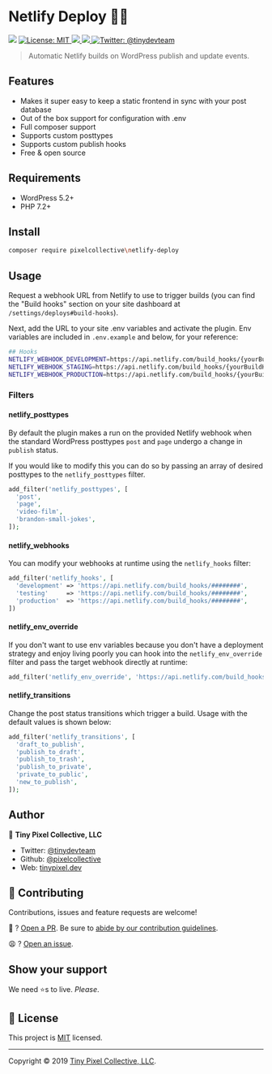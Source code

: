# Netlify Deploy 🚗💨

<p>
  <img src="https://img.shields.io/badge/version-v0.0.6-blue.svg?cacheSeconds=2592000" />
  <a href="https://github.com/pixelcollective/netlify-deploy/blob/master/LICENSE">
    <img alt="License: MIT" src="https://img.shields.io/badge/License-MIT-yellow.svg" target="_blank" />
  </a>
  <a href="https://packagist.org/pixelcollective/netlify-deploy">
    <img src="https://img.shields.io/packagist/dt/pixelcollective/netlify-deploy.svg?color=purple-blue&style=flat-square" />
  </a>
  <a href="https://github.com/pixelcollective/netlify-deploy/tree/master/CHANGELOG.md">
    <img src="https://img.shields.io/badge/Changelog-Trying-lightgrey.svg" />
  </a>
  <a href="https://twitter.com/tinydevteam">
    <img alt="Twitter: @tinydevteam" src="https://img.shields.io/twitter/follow/tinydevteam.svg?style=social" target="_blank" />
  </a>
</p>

> Automatic Netlify builds on WordPress publish and update events.

## Features

- Makes it super easy to keep a static frontend in sync with your post database
- Out of the box support for configuration with .env
- Full composer support
- Supports custom posttypes
- Supports custom publish hooks
- Free &amp; open source

## Requirements

- WordPress 5.2+
- PHP 7.2+

## Install

```sh
composer require pixelcollective\netlify-deploy
```

## Usage

Request a webhook URL from Netlify to use to trigger builds (you can find the "Build hooks" section on your site dashboard at `/settings/deploys#build-hooks`).

Next, add the URL to your site .env variables and activate the plugin. Env variables are included in `.env.example` and below, for your reference:

```bash
## Hooks
NETLIFY_WEBHOOK_DEVELOPMENT=https://api.netlify.com/build_hooks/{yourBuildHookId}
NETLIFY_WEBHOOK_STAGING=https://api.netlify.com/build_hooks/{yourBuildHookId}
NETLIFY_WEBHOOK_PRODUCTION=https://api.netlify.com/build_hooks/{yourBuildHookId}
```

### Filters

#### netlify_posttypes

By default the plugin makes a run on the provided Netlify webhook when the standard WordPress posttypes `post` and `page` undergo a change in `publish` status.

If you would like to modify this you can do so by passing an array of desired posttypes to the `netlify_posttypes` filter.

```php
add_filter('netlify_posttypes', [
  'post',
  'page',
  'video-film',
  'brandon-small-jokes',
]);
```

#### netlify_webhooks

You can modify your webhooks at runtime using the `netlify_hooks` filter:

```php
add_filter('netlify_hooks', [
  'development' => 'https://api.netlify.com/build_hooks/########',
  'testing'     => 'https://api.netlify.com/build_hooks/########',
  'production'  => 'https://api.netlify.com/build_hooks/########',
])
```

#### netlify_env_override

If you don't want to use env variables because you don't have a deployment strategy and enjoy living poorly you can hook into the `netlify_env_override` filter and pass the target webhook directly at runtime:

```php
add_filter('netlify_env_override', 'https://api.netlify.com/build_hooks/########');
```

#### netlify_transitions

Change the post status transitions which trigger a build. Usage with the default values is shown below:

```php
add_filter('netlify_transitions', [
  'draft_to_publish',
  'publish_to_draft',
  'publish_to_trash',
  'publish_to_private',
  'private_to_public',
  'new_to_publish',
]);
```

## Author

👤 **Tiny Pixel Collective, LLC**

* Twitter: [@tinydevteam](https://twitter.com/tinydevteam)
* Github: [@pixelcollective](https://github.com/pixelcollective)
* Web: [tinypixel.dev](https://tinypixel.dev)

## 🤝 Contributing

Contributions, issues and feature requests are welcome!

🧠 ? [Open a PR](https://github.com/pixelcollective/netlify-deploy/pulls). Be sure to [abide by our contribution guidelines](https://github.com/pixelcollective/netlify-deploy/tree/master/CONTRIBUTORS.md).

😩 ? [Open an issue](https://github.com/pixelcollective/netlify-deploy/issues).

## Show your support

We need ⭐️s to live. _Please_.

## 📝 License

This project is [MIT](https://github.com/pixelcollective/netlify-deploy/blob/master/LICENSE) licensed.

***

Copyright © 2019 [Tiny Pixel Collective, LLC](https://github.com/@pixelcollective).
